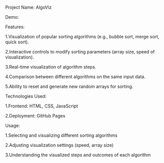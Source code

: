 Project Name: AlgoViz

Demo:

Features:

  1.Visualization of popular sorting algorithms (e.g., bubble sort, merge sort, quick sort).
  
  2.Interactive controls to modify sorting parameters (array size, speed of visualization).

  3.Real-time visualization of algorithm steps.
  
  4.Comparison between different algorithms on the same input data.
  
  5.Ability to reset and generate new random arrays for sorting.

Technologies Used:

  1.Frontend: HTML, CSS, JavaScript
  
  2.Deployment: GitHub Pages

Usage:

  1.Selecting and visualizing different sorting algorithms
  
  2.Adjusting visualization settings (speed, array size)
  
  3.Understanding the visualized steps and outcomes of each algorithm
